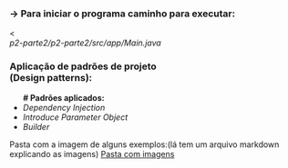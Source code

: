 <h3>-> Para iniciar o programa caminho para executar:</h2>
<<i><div>p2-parte2/p2-parte2/src/app/Main.java</div></i>
<h3>Aplicação de padrões de projeto<div>(Design patterns):</div></h3>

<div> <ul> <b># Padrões aplicados:</b>
  <i>
      <li> Dependency Injection </li>
      <li> Introduce Parameter Object </li>
      <li> Builder </li>
  </i>
</ul> </div>

<div><p>Pasta com a imagem de alguns exemplos:(lá tem um arquivo markdown explicando as imagens)
<a href="https://github.com/leonardo-vinicius/p2-parte2/tree/padrao_de_projeto/prints">Pasta com imagens</a>
</div>